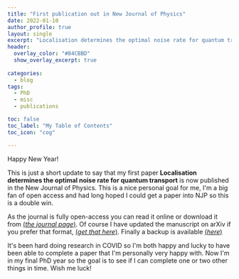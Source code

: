 ```yaml
---
title: "First publication out in New Journal of Physics"
date: 2022-01-10
author_profile: true
layout: single
excerpt: "Localisation determines the optimal noise rate for quantum transport is now available publically in the New Journal Physics"
header:
  overlay_color: "#84CBBD"
  show_overlay_excerpt: true
  
categories:
  - blog
tags:
  - PhD
  - misc
  - publications

toc: false
toc_label: "My Table of Contents"
toc_icon: "cog"

---
```

Happy New Year! 

This is just a short update to say that my first paper **Localisation determines the optimal noise rate for quantum transport** is now published in the New Journal of Physics. 
This is a nice personal goal for me, I'm a big fan of open access and had long hoped I could get a paper into NJP so this is a double win. 

As the journal is fully open-access you can read it online or download it from [(_the journal page_)](https://iopscience.iop.org/article/10.1088/1367-2630/ac3b2c). 
Of course I have updated the manuscript on arXiv if you prefer that format, [(_get that here_)](https://arxiv.org/abs/2106.12567).
Finally a backup is available [(_here_)](https://alexandrecoates.github.io/assets/documents/Coates,%20Lovett,%20Gauger%20-%202021%20-%20Localisation%20determines%20the%20optimal%20noise%20rate%20for%20quantum%20transport.pdf)

It's been hard doing research in COVID so I'm both happy and lucky to have been able to complete a paper that I'm personally very happy with.
Now I'm in my final PhD year so the goal is to see if I can complete one or two other things in time. Wish me luck!
